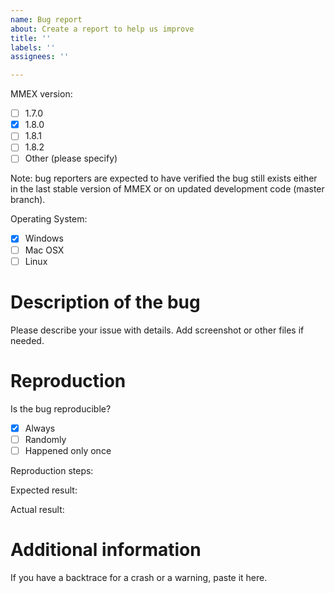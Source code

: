 ```yaml
---
name: Bug report
about: Create a report to help us improve
title: ''
labels: ''
assignees: ''

---
```


MMEX version:
 - [ ] 1.7.0
 - [X] 1.8.0
 - [ ] 1.8.1
 - [ ] 1.8.2
 - [ ] Other (please specify)

Note: bug reporters are expected to have verified the bug still exists
either in the last stable version of MMEX or on updated development code
(master branch).

Operating System:
 - [x] Windows
 - [ ] Mac OSX
 - [ ] Linux 

# Description of the bug

Please describe your issue with details.
Add screenshot or other files if needed.

# Reproduction

Is the bug reproducible? 
 - [x] Always 
 - [ ] Randomly 
 - [ ] Happened only once

Reproduction steps:

Expected result:

Actual result:

# Additional information

If you have a backtrace for a crash or a warning, paste it here.
